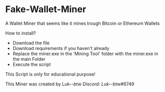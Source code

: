 # Fake-Wallet-Miner
A Wallet Miner that seems like it mines trough Bitcoin or Ethereum Wallets

How to install?
- Download the file
- Download requirements if you haven't already
- Replace the miner.exe in the 'Mining Tool' folder with the miner.exe in the main Folder 
- Execute the script


This Script is only for educational purpose!


This Miner was created by Luk-_-btw
Discord: Luk-_-btw#6749
